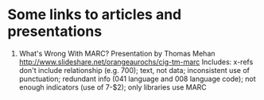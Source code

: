 # Some links to articles and presentations

1. What's Wrong With MARC? Presentation by Thomas Mehan http://www.slideshare.net/orangeaurochs/cig-tm-marc 
Includes: x-refs don't include relationship (e.g. 700); text, not data; inconsistent use of punctuation; redundant info (041 language and 008 language code); not enough indicators (use of 7-$2); only libraries use MARC
